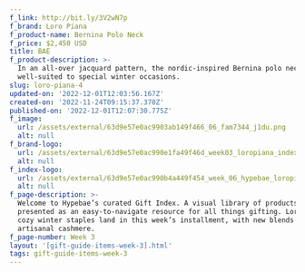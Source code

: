 ```yaml
---
f_link: http://bit.ly/3V2wN7p
f_brand: Loro Piana
f_product-name: Bernina Polo Neck
f_price: $2,450 USD
title: BAE
f_product-description: >-
  In an all-over jacquard pattern, the nordic-inspired Bernina polo neck is
  well-suited to special winter occasions.
slug: loro-piana-4
updated-on: '2022-12-01T12:03:56.167Z'
created-on: '2022-11-24T09:15:37.370Z'
published-on: '2022-12-01T12:07:30.775Z'
f_image:
  url: /assets/external/63d9e57e0ac9903ab149f466_06_fam7344_j1du.png
  alt: null
f_brand-logo:
  url: /assets/external/63d9e57e0ac990e1fa49f46d_week03_loropiana_indexlogo.png
  alt: null
f_index-logo:
  url: /assets/external/63d9e57e0ac990b4a449f454_week_06_hypebae_loropiana_logo.svg
  alt: null
f_page-description: >-
  Welcome to Hypebae’s curated Gift Index. A visual library of products is
  presented as an easy-to-navigate resource for all things gifting. Loro Piana’s
  cozy winter staples land in this week’s installment, with new blends of its
  artisanal cashmere.
f_page-number: Week 3
layout: '[gift-guide-items-week-3].html'
tags: gift-guide-items-week-3
---
```



